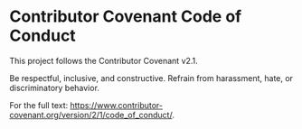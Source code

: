 # Contributor Covenant Code of Conduct

This project follows the Contributor Covenant v2.1.

Be respectful, inclusive, and constructive. Refrain from harassment, hate, or discriminatory behavior.

For the full text:
https://www.contributor-covenant.org/version/2/1/code_of_conduct/.